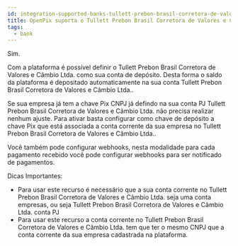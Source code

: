 ```yaml
---
id: integration-supported-banks-tullett-prebon-brasil-corretora-de-valores-e-câmbio-ltda
title: OpenPix suporta o Tullett Prebon Brasil Corretora de Valores e Câmbio Ltda. ?
tags:
  - bank
---
```


Sim.

Com a plataforma é possível definir o Tullett Prebon Brasil Corretora de Valores e Câmbio Ltda. como sua conta de depósito. Desta forma o saldo da plataforma é depositado automaticamente na sua conta Tullett Prebon Brasil Corretora de Valores e Câmbio Ltda..

Se sua empresa já tem a chave Pix CNPJ já defindo na sua conta PJ Tullett Prebon Brasil Corretora de Valores e Câmbio Ltda. não precisa realizar nenhum ajuste. Para ativar basta configurar como chave de depósito a chave Pix que está associada a conta corrente da sua empresa no Tullett Prebon Brasil Corretora de Valores e Câmbio Ltda..

Você também pode configurar webhooks, nesta modalidade para cada pagamento recebido você pode configurar webhooks para ser notificado de pagamentos.

Dicas Importantes:

- Para usar este recurso é necessário que a sua conta corrente no Tullett Prebon Brasil Corretora de Valores e Câmbio Ltda. seja uma conta empresas, ou seja Tullett Prebon Brasil Corretora de Valores e Câmbio Ltda. conta PJ
- Para usar este recurso a conta corrente no Tullett Prebon Brasil Corretora de Valores e Câmbio Ltda. tem que ter o mesmo CNPJ que a conta corrente da sua empresa cadastrada na plataforma.
